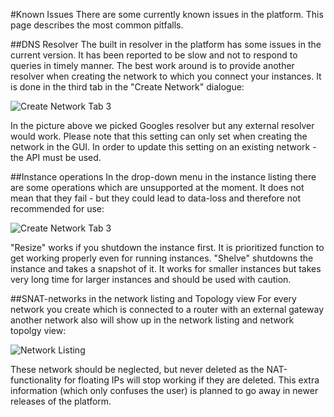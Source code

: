 #Known Issues
There are some currently known issues in the platform. This page describes the most common pitfalls.

##DNS Resolver
The built in resolver in the platform has some issues in the current version. It has been reported to be slow and not to respond to queries in timely manner. The best work around is to provide another resolver when creating the network to which you connect your instances. It is done in the third tab in the "Create Network" dialogue:

![Create Network Tab 3](/images/create-network-dia2.png)

In the picture above we picked Googles resolver but any external resolver would work. Please note that this setting can only set when creating the network in the GUI. In order to update this setting on an existing network - the API must be used.

##Instance operations
In the drop-down menu in the instance listing there are some operations which are unsupported at the moment. It does not mean that they fail - but they could lead to data-loss and therefore not recommended for use:


![Create Network Tab 3](/images/instance-dropdown.png)

"Resize" works if you shutdown the instance first. It is prioritized function to get working properly even for running instances.
"Shelve" shutdowns the instance and takes a snapshot of it. It works for smaller instances but takes very long time for larger instances and should be used with caution.

##SNAT-networks in the network listing and Topology view
For every network you create which is connected to a router with an external gateway another network also will show up in the network listing and network topolgy view:

![Network Listing](/images/snat-network.png)

These network should be neglected, but never deleted as the NAT-functionality for floating IPs will stop working if they are deleted. This extra information (which only confuses the user) is planned to go away in newer releases of the platform.